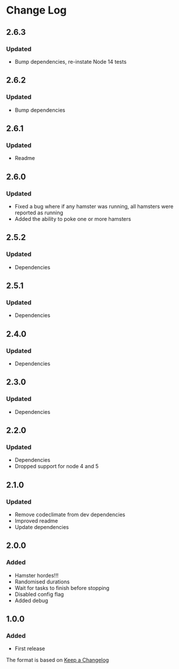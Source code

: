 # Change Log

## 2.6.3
### Updated
- Bump dependencies, re-instate Node 14 tests

## 2.6.2
### Updated
- Bump dependencies

## 2.6.1
### Updated
- Readme

## 2.6.0
### Updated
- Fixed a bug where if any hamster was running, all hamsters were reported as running
- Added the ability to poke one or more hamsters

## 2.5.2
### Updated
- Dependencies

## 2.5.1
### Updated
- Dependencies

## 2.4.0
### Updated
- Dependencies

## 2.3.0
### Updated
- Dependencies

## 2.2.0
### Updated
- Dependencies
- Dropped support for node 4 and 5

## 2.1.0
### Updated
- Remove codeclimate from dev dependencies
- Improved readme
- Update dependencies

## 2.0.0
### Added
- Hamster hordes!!!
- Randomised durations
- Wait for tasks to finish before stopping
- Disabled config flag
- Added debug

## 1.0.0
### Added
- First release

The format is based on [Keep a Changelog](http://keepachangelog.com/)
